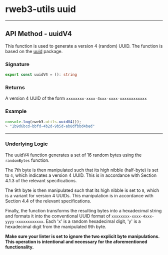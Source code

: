 # rweb3-utils uuid


---

## API Method - uuidV4

This function is used to generate a version 4 (random) UUID. The function is based on the [uuid](https://github.com/uuidjs/uuid/blob/main/src/v4.js#L5) package. 

### Signature

```typescript
export const uuidV4 = (): string
```

### Returns 

A version 4 UUID of the form `xxxxxxxx-xxxx-4xxx-xxxx-xxxxxxxxxxxx`

### Example

```ts
console.log(rweb3.utils.uuidV4());
> "1b9d6bcd-bbfd-4b2d-9b5d-ab8dfbbd4bed"
```

---

### Underlying Logic

The uuidV4 function generates a set of 16 random bytes using the `randomBytes` function.

The 7th byte is then manipulated such that its high nibble (half-byte) is set to `4`, which indicates a version 4 UUID. This is in accordance with Section 4.1.3 of the relevant specifications.

The 9th byte is then manipulated such that its high nibble is set to `8`, which is a variant for version 4 UUIDs. This manipulation is in accordance with Section 4.4 of the relevant specifications.

Finally, the function transforms the resulting bytes into a hexadecimal string and formats it into the conventional UUID format of `xxxxxxxx-xxxx-4xxx-yyyy-xxxxxxxxxxxx`. Each 'x' is a random hexadecimal digit, 'y' is a hexadecimal digit from the manipulated 9th byte.

**Make sure your linter is set to ignore the two explicit byte manipulations. This operation is intentional and necessary for the aforementioned functionality.**
